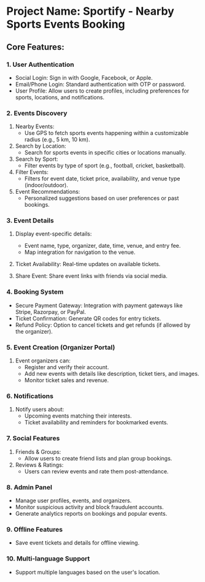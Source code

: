 # Project Name: Sportify - Nearby Sports Events Booking

## Core Features:

### 1. User Authentication
- Social Login: Sign in with Google, Facebook, or Apple.
- Email/Phone Login: Standard authentication with OTP or password.
- User Profile: Allow users to create profiles, including preferences for sports, locations, and notifications.

### 2. Events Discovery
1. Nearby Events:
    - Use GPS to fetch sports events happening within a customizable radius (e.g., 5 km, 10 km).
2. Search by Location:
    - Search for sports events in specific cities or locations manually.
3. Search by Sport: 
    - Filter events by type of sport (e.g., football, cricket, basketball).
4. Filter Events:
    - Filters for event date, ticket price, availability, and venue type (indoor/outdoor).
5. Event Recommendations:
    - Personalized suggestions based on user preferences or past bookings.

### 3. Event Details
1. Display event-specific details:
    - Event name, type, organizer, date, time, venue, and entry fee.
    - Map integration for navigation to the venue.

2. Ticket Availability: Real-time updates on available tickets.
3. Share Event: Share event links with friends via social media.

### 4. Booking System
- Secure Payment Gateway: Integration with payment gateways like Stripe, Razorpay, or PayPal.
- Ticket Confirmation: Generate QR codes for entry tickets.
- Refund Policy: Option to cancel tickets and get refunds (if allowed by the organizer).

### 5. Event Creation (Organizer Portal)
1. Event organizers can:
    - Register and verify their account.
    - Add new events with details like description, ticket tiers, and images.
    - Monitor ticket sales and revenue.

### 6. Notifications
1. Notify users about:
    - Upcoming events matching their interests.
    - Ticket availability and reminders for bookmarked events.

### 7. Social Features
1. Friends & Groups:
    - Allow users to create friend lists and plan group bookings.
2. Reviews & Ratings:
    - Users can review events and rate them post-attendance.

### 8. Admin Panel
- Manage user profiles, events, and organizers.
- Monitor suspicious activity and block fraudulent accounts.
- Generate analytics reports on bookings and popular events.

### 9. Offline Features
- Save event tickets and details for offline viewing.

### 10. Multi-language Support
- Support multiple languages based on the user's location.